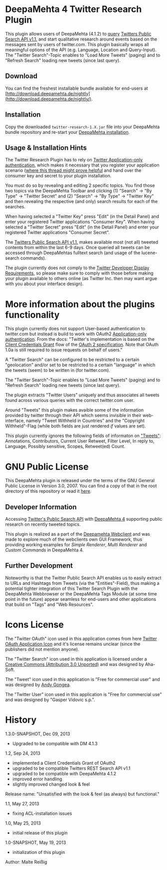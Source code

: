 
# DeepaMehta 4 Twitter Research Plugin

This plugin allows users of DeepaMehta (4.1.2) to [query](https://dev.twitter.com/docs/using-search) [Twitters Public Search API v1.1.](https://dev.twitter.com/docs/api/1.1/get/search/tweets) and start qualitative research around events based on the messages sent by users of twitter.com. This plugin basically wraps all meaningful options of the API (e.g. Language, Location and Query-Input). The "Twitter Search"-Topic enables to "Load More Tweets" (paging) and to "Refresh Search" loading new tweets (since last query).


## Download

You can find the freshest installable bundle available for end-users at [http://download.deepamehta.de/nightly](http://download.deepamehta.de/nightly/).


## Installation

Copy the downloaded `twitter-research-1.X.jar` file into your DeepaMehta bundle repository and re-start your [DeepaMehta installation](https://github.com/jri/deepamehta#requirements).


## Usage & Installation Hints

The Twitter Research Plugin has to rely on [Twitter Application-only authentication](https://dev.twitter.com/docs/auth/application-only-auth), which makes it necessary that you register your application scenario ([where this thread might prove helpful](https://dev.twitter.com/discussions/631) and hand over the consumer key and secret to your plugin installation.

You must do so by revealing and editing 2 specific topics. You find those two topics via the DeepaMehta Toolbar and clicking (1) "Search" -> "By Type" -> "Twitter Secret" and (2) "Search" -> "By Type" -> "Twitter Key" and then revealing the respective (and only) search results for each of the searches. 

When having selected a "Twitter Key" press "Edit" (in the Detail Panel) and enter your registered Twitter applications "Consumer Key". When having selected a "Twitter Secret" press "Edit" (in the Detail Panel) and enter your registered Twitter applications "Consumer Secret".

The [Twitters Public Search API v1.1.](https://dev.twitter.com/docs/api/1.1/get/search/tweets) makes available most (not all) tweeted contents from within the last 6-9 days. Once queried all tweets can be accessed through DeepaMehtas fulltext search (and usage of the lucene-search commands).

The plugin currently does not comply to the [Twitter Developer Display Requirements](https://dev.twitter.com/terms/display-requirements), so please make sure to comply with those before making your plugin available to others online (as Twitter Inc. then may want argue with you about your interface design).


# More information about the plugins functionality

This plugin currently does not support User-based authentication to twitter.com but instead is build to work with OAuth2 [Application-only authentication](https://dev.twitter.com/docs/auth/application-only-auth). From the docs: "Twitter's implementation is based on the [Client Credentials Grant](http://tools.ietf.org/html/rfc6749#section-4.4) flow of the [OAuth 2 specification](http://tools.ietf.org/html/rfc6749). Note that OAuth 1.0a is still required to issue requests on behalf of users."

A "Twitter Search" can be configured to be restricted to a certain "geolocation" and/or set to be restricted to a certain "language" in which the tweets (seem) to be written in (for twitter.com).

The "Twitter Search"-Topic enables to "Load More Tweets" (paging) and to "Refresh Search" loading new tweets (since last query).

The plugin extracts "Twitter Users" uniquely and thus associates all tweets found across various queries with the correct twitter.com user.

Around "Tweets" this plugin makes avaible some of the information provided by twitter through their API which seems invisible in their web-interface, namely "Tweet Withheld in Countries" and the "Copyright Withheld"-Flag (while both fields are just rendered _if_ values are set).

This plugin currently ignores the following fields of informaton on ["Tweets"](https://dev.twitter.com/docs/platform-objects/tweets): Annotations, Contributors, Current User Retweet, Filter Level, In reply to, Language, Possibly sensitive, Scopes, Retweet(ed) Count.



# GNU Public License

This DeepaMehta plugin is released under the terms of the GNU General Public License in Version 3.0, 2007. You can find a copy of that in the root directory of this repository or read it [here](http://www.gnu.org/licenses/gpl).


## Developer Information

Accessing [Twitter's Public Search API](https://dev.twitter.com/docs/using-search) with [DeepaMehta 4](http://deepamehta.de) supporting public research on recently tweeted topics.

This plugin is realized as a part of the [Deepamehta Webclient](https://github.com/jri/deepamehta) and was made to explore much of the webclients own GUI Framework, thus providing working examples for _Simple Renderer_, _Multi Renderer_ and _Custom Commands_ in DeepaMehta 4.


## Further Development

Noteworthy is that the Twitter Public Search API enables us to easily extract to URLs and Hashtags from Tweets (via the "Entities"-Field), thus making a potential tighter integration of this Twitter Search Plugin with the DeepaMehta Webbrowser or the DeepaMehta Tags Module (at some time point in the future) appear seamless for end-users and other applications that build on "Tags" and "Web Resources".


# Icons License

The "Twitter OAuth" icon used in this application comes from here [Twitter OAuth  Application Icon](https://abs.twimg.com/a/1378701295/images/oauth_application.png) and it's license remains unclear (since the publishers did not mention anyone).

The "Twitter Search" icon used in this application is licensed under a [Creative Commons (Attribution 3.0 Unported)](http://creativecommons.org/licenses/by/3.0/) and was designed by Aha-Soft.

The "Tweet" icon used in this application is "Free for commercial user" and was designed by [Andy Gongea](http://www.graphicrating.com/).

The "Twitter User" icon used in this application is "Free for commercial use" and was designed by "Gasper Vidovic s.p.".


# History

1.3.0-SNAPSHOT, Dec 09, 2013

- Upgraded to be compatible with DM 4.1.3

1.2, Sep 24, 2013

- implemented a Client Credentials Grant of OAuth2
- upgraded to be compatible Twitters REST Search API v1.1
- upgraded to be compatible with DeepaMehta 4.1.2
- improved error handling
- slightly improved changed look & feel

Release name: "Unsatisfied with the look & feel (as always) but functional."

1.1, May 27, 2013

- fixing ACL-installation issues

1.0, May 25, 2013

- initial release of this plugin

1.0-SNAPSHOT, May 19, 2013

- initialization of this plugin

Author: Malte Reißig


